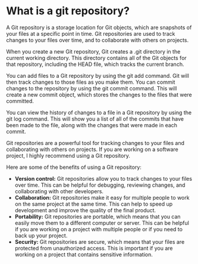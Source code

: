# What is a git repository?

A Git repository is a storage location for Git objects, which are snapshots of your files at a specific point in time. Git repositories are used to track changes to your files over time, and to collaborate with others on projects.

When you create a new Git repository, Git creates a .git directory in the current working directory. This directory contains all of the Git objects for that repository, including the HEAD file, which tracks the current branch.

You can add files to a Git repository by using the git add command. Git will then track changes to those files as you make them. You can commit changes to the repository by using the git commit command. This will create a new commit object, which stores the changes to the files that were committed.

You can view the history of changes to a file in a Git repository by using the git log command. This will show you a list of all of the commits that have been made to the file, along with the changes that were made in each commit.

Git repositories are a powerful tool for tracking changes to your files and collaborating with others on projects. If you are working on a software project, I highly recommend using a Git repository.

Here are some of the benefits of using a Git repository:

* **Version control:** Git repositories allow you to track changes to your files over time. This can be helpful for debugging, reviewing changes, and collaborating with other developers.
* **Collaboration:** Git repositories make it easy for multiple people to work on the same project at the same time. This can help to speed up development and improve the quality of the final product.
* **Portability:** Git repositories are portable, which means that you can easily move them to a different computer or server. This can be helpful if you are working on a project with multiple people or if you need to back up your project.
* **Security:** Git repositories are secure, which means that your files are protected from unauthorized access. This is important if you are working on a project that contains sensitive information.

